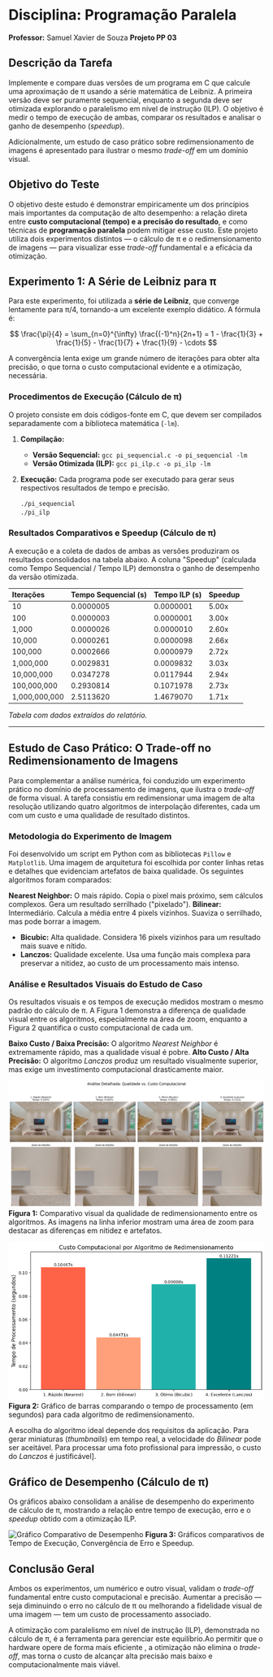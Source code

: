 # Disciplina: Programação Paralela
**Professor:** Samuel Xavier de Souza
**Projeto PP 03**

## Descrição da Tarefa

Implemente e compare duas versões de um programa em C que calcule uma aproximação de π usando a série matemática de Leibniz. A primeira versão deve ser puramente sequencial, enquanto a segunda deve ser otimizada explorando o paralelismo em nível de instrução (ILP). O objetivo é medir o tempo de execução de ambas, comparar os resultados e analisar o ganho de desempenho (*speedup*).

Adicionalmente, um estudo de caso prático sobre redimensionamento de imagens é apresentado para ilustrar o mesmo *trade-off* em um domínio visual.

## Objetivo do Teste

 O objetivo deste estudo é demonstrar empiricamente um dos princípios mais importantes da computação de alto desempenho: a relação direta entre **custo computacional (tempo) e a precisão do resultado**, e como técnicas de **programação paralela** podem mitigar esse custo. Este projeto utiliza dois experimentos distintos — o cálculo de π e o redimensionamento de imagens — para visualizar esse *trade-off* fundamental e a eficácia da otimização.

## Experimento 1: A Série de Leibniz para π

 Para este experimento, foi utilizada a **série de Leibniz**, que converge lentamente para π/4, tornando-a um excelente exemplo didático. A fórmula é:

$$
\frac{\pi}{4} = \sum_{n=0}^{\infty} \frac{(-1)^n}{2n+1} = 1 - \frac{1}{3} + \frac{1}{5} - \frac{1}{7} + \frac{1}{9} - \cdots
 $$ 

A convergência lenta exige um grande número de iterações para obter alta precisão, o que torna o custo computacional evidente e a otimização, necessária.

### Procedimentos de Execução (Cálculo de π)

O projeto consiste em dois códigos-fonte em C, que devem ser compilados separadamente com a biblioteca matemática (`-lm`).

1.  **Compilação:**
    * **Versão Sequencial:** `gcc pi_sequencial.c -o pi_sequencial -lm`
    * **Versão Otimizada (ILP):** `gcc pi_ilp.c -o pi_ilp -lm`

2.  **Execução:**
    Cada programa pode ser executado para gerar seus respectivos resultados de tempo e precisão.
    ```bash
    ./pi_sequencial
    ./pi_ilp
    ```

### Resultados Comparativos e Speedup (Cálculo de π)

 A execução e a coleta de dados de ambas as versões produziram os resultados consolidados na tabela abaixo.  A coluna "Speedup" (calculada como Tempo Sequencial / Tempo ILP) demonstra o ganho de desempenho da versão otimizada.

| Iterações | Tempo Sequencial (s) | Tempo ILP (s) | Speedup |
| :--- | :--- | :--- | :--- |
| 10 | 0.0000005 | 0.0000001 | 5.00x |
| 100 | 0.0000003 | 0.0000001 | 3.00x |
| 1,000 | 0.0000026 | 0.0000010 | 2.60x |
| 10,000 | 0.0000261 | 0.0000098 | 2.66x |
| 100,000 | 0.0002666 | 0.0000979 | 2.72x |
| 1,000,000 | 0.0029831 | 0.0009832 | 3.03x |
| 10,000,000 | 0.0347278 | 0.0117944 | 2.94x |
| 100,000,000 | 0.2930814 | 0.1071978 | 2.73x |
| 1,000,000,000 | 2.5113620 | 1.4679070 | 1.71x |
 _Tabela com dados extraídos do relatório._

---

## Estudo de Caso Prático: O Trade-off no Redimensionamento de Imagens

 Para complementar a análise numérica, foi conduzido um experimento prático no domínio de processamento de imagens, que ilustra o *trade-off* de forma visual.  A tarefa consistiu em redimensionar uma imagem de alta resolução utilizando quatro algoritmos de interpolação diferentes, cada um com um custo e uma qualidade de resultado distintos.

### Metodologia do Experimento de Imagem

 Foi desenvolvido um script em Python com as bibliotecas `Pillow` e `Matplotlib`. Uma imagem de arquitetura foi escolhida por conter linhas retas e detalhes que evidenciam artefatos de baixa qualidade. Os seguintes algoritmos foram comparados:

**Nearest Neighbor:** O mais rápido. Copia o pixel mais próximo, sem cálculos complexos. Gera um resultado serrilhado ("pixelado").
**Bilinear:** Intermediário. Calcula a média entre 4 pixels vizinhos.  Suaviza o serrilhado, mas pode borrar a imagem.
* **Bicubic:** Alta qualidade. Considera 16 pixels vizinhos para um resultado mais suave e nítido.
* **Lanczos:** Qualidade excelente. Usa uma função mais complexa para preservar a nitidez, ao custo de um processamento mais intenso.

### Análise e Resultados Visuais do Estudo de Caso

Os resultados visuais e os tempos de execução medidos mostram o mesmo padrão do cálculo de π. A Figura 1 demonstra a diferença de qualidade visual entre os algoritmos, especialmente na área de zoom, enquanto a Figura 2 quantifica o custo computacional de cada um.

**Baixo Custo / Baixa Precisão:** O algoritmo *Nearest Neighbor* é extremamente rápido, mas a qualidade visual é pobre.
**Alto Custo / Alta Precisão:** O algoritmo *Lanczos* produz um resultado visualmente superior, mas exige um investimento computacional drasticamente maior.

![Análise Detalhada: Qualidade vs. Custo Computacional](imagem_renderizada.png)
**Figura 1:** Comparativo visual da qualidade de redimensionamento entre os algoritmos. As imagens na linha inferior mostram uma área de zoom para destacar as diferenças em nitidez e artefatos.

![Custo Computacional por Algoritmo de Redimensionamento](tempo.png)
**Figura 2:** Gráfico de barras comparando o tempo de processamento (em segundos) para cada algoritmo de redimensionamento.

A escolha do algoritmo ideal depende dos requisitos da aplicação. Para gerar miniaturas (*thumbnails*) em tempo real, a velocidade do *Bilinear* pode ser aceitável. Para processar uma foto profissional para impressão, o custo do *Lanczos* é justificável].

## Gráfico de Desempenho (Cálculo de π)

Os gráficos abaixo consolidam a análise de desempenho do experimento de cálculo de π, mostrando a relação entre tempo de execução, erro e o *speedup* obtido com a otimização ILP.

![Gráfico Comparativo de Desempenho](graficos_pi.png)
**Figura 3:** Gráficos comparativos de Tempo de Execução, Convergência de Erro e Speedup.

## Conclusão Geral

Ambos os experimentos, um numérico e outro visual, validam o *trade-off* fundamental entre custo computacional e precisão. Aumentar a precisão — seja diminuindo o erro no cálculo de π ou melhorando a fidelidade visual de uma imagem — tem um custo de processamento associado.

A otimização com paralelismo em nível de instrução (ILP), demonstrada no cálculo de π, é a ferramenta para gerenciar este equilíbrio.Ao permitir que o hardware opere de forma mais eficiente , a otimização não elimina o *trade-off*, mas torna o custo de alcançar alta precisão mais baixo e computacionalmente mais viável.